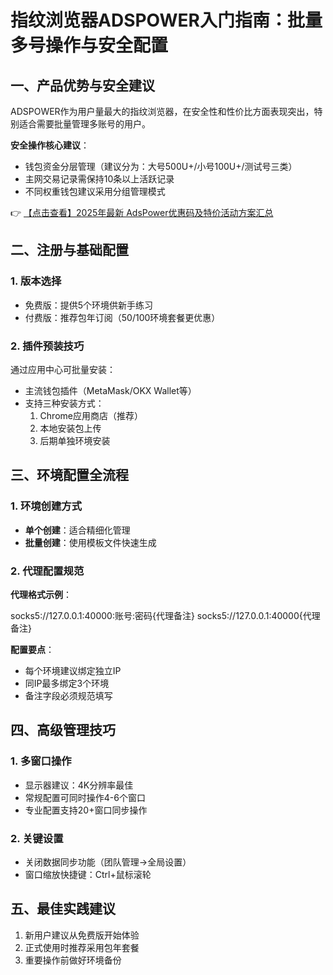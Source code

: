 # 指纹浏览器ADSPOWER入门指南：批量多号操作与安全配置

## 一、产品优势与安全建议
ADSPOWER作为用户量最大的指纹浏览器，在安全性和性价比方面表现突出，特别适合需要批量管理多账号的用户。

**安全操作核心建议**：
- 钱包资金分层管理（建议分为：大号500U+/小号100U+/测试号三类）
- 主网交易记录需保持10条以上活跃记录
- 不同权重钱包建议采用分组管理模式

👉 [【点击查看】2025年最新 AdsPower优惠码及特价活动方案汇总](https://bit.ly/adspower_free)

## 二、注册与基础配置
### 1. 版本选择
- 免费版：提供5个环境供新手练习
- 付费版：推荐包年订阅（50/100环境套餐更优惠）

### 2. 插件预装技巧
通过应用中心可批量安装：
- 主流钱包插件（MetaMask/OKX Wallet等）
- 支持三种安装方式：
  1. Chrome应用商店（推荐）
  2. 本地安装包上传
  3. 后期单独环境安装

## 三、环境配置全流程
### 1. 环境创建方式
- **单个创建**：适合精细化管理
- **批量创建**：使用模板文件快速生成

### 2. 代理配置规范
**代理格式示例**：

socks5://127.0.0.1:40000:账号:密码{代理备注}
socks5://127.0.0.1:40000{代理备注}

**配置要点**：
- 每个环境建议绑定独立IP
- 同IP最多绑定3个环境
- 备注字段必须规范填写

## 四、高级管理技巧
### 1. 多窗口操作
- 显示器建议：4K分辨率最佳
- 常规配置可同时操作4-6个窗口
- 专业配置支持20+窗口同步操作

### 2. 关键设置
- 关闭数据同步功能（团队管理→全局设置）
- 窗口缩放快捷键：Ctrl+鼠标滚轮

## 五、最佳实践建议
1. 新用户建议从免费版开始体验
2. 正式使用时推荐采用包年套餐
3. 重要操作前做好环境备份